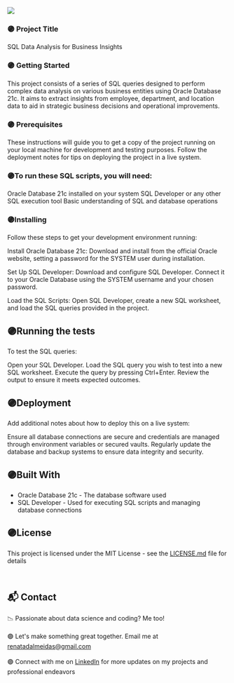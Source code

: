 
![](https://static.wixstatic.com/media/52c713_c1a17196256c4da592fc50f1158ae012~mv2.jpg/v1/crop/x_0,y_32,w_1910,h_939/fill/w_940,h_462,al_c,q_85,usm_0.66_1.00_0.01,enc_avif,quality_auto/renata_de_almeida_edited_edited.jpg)

### 🟣  Project Title

SQL Data Analysis for Business Insights

### 🟣  Getting Started

This project consists of a series of SQL queries designed to perform complex data analysis on various business entities using Oracle Database 21c. It aims to extract insights from employee, department, and location data to aid in strategic business decisions and operational improvements.

### 🟣 Prerequisites

These instructions will guide you to get a copy of the project running on your local machine for development and testing purposes. 
Follow the deployment notes for tips on deploying the project in a live system.

### 🟣To run these SQL scripts, you will need:

Oracle Database 21c installed on your system
SQL Developer or any other SQL execution tool
Basic understanding of SQL and database operations

### 🟣Installing

Follow these steps to get your development environment running:

Install Oracle Database 21c: Download and install from the official Oracle website, setting a password for the SYSTEM user during installation.

Set Up SQL Developer: Download and configure SQL Developer. Connect it to your Oracle Database using the SYSTEM username and your chosen password.

Load the SQL Scripts: Open SQL Developer, create a new SQL worksheet, and load the SQL queries provided in the project.

## 🟣Running the tests

To test the SQL queries:

Open your SQL Developer.
Load the SQL query you wish to test into a new SQL worksheet.
Execute the query by pressing Ctrl+Enter.
Review the output to ensure it meets expected outcomes.


## 🟣Deployment

Add additional notes about how to deploy this on a live system:

Ensure all database connections are secure and credentials are managed through environment variables or secured vaults.
Regularly update the database and backup systems to ensure data integrity and security.


## 🟣Built With

* Oracle Database 21c - The database software used
* SQL Developer - Used for executing SQL scripts and managing database connections


## 🟣License

This project is licensed under the MIT License - see the [LICENSE.md](LICENSE.md) file for details

<br>
<h2 id="contact">📬 Contact</h2>
<p>
📉 Passionate about data science and coding? Me too!<br><br>
🟣 Let's make something great together. Email me at <a href="mailto:renatadalmeidas@gmail.com">renatadalmeidas@gmail.com</a><br><br>
🟣 Connect with me on <a href="https://www.linkedin.com/in/renata-d-almeida/">LinkedIn</a> for more updates on my projects and professional endeavors
</p>

